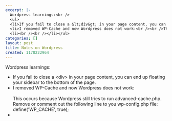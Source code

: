 ```yaml
---
excerpt: |-
  Wordpress learnings:<br />
  <ul>
  <li>If you fail to close a &lt;div&gt; in your page content, you can end up floating your sidebar to the bottom of the page. </li>
  <li>I removed WP-Cache and now Wordpress does not work:<br /><br />This occurs because Wordpress still tries to run advanced-cache.php. Remove or comment out the following line to you wp-config.php file:<br />define('WP_CACHE', true);</li>
  <li><br /><br /></li></ul>
categories: []
layout: post
title: Notes on Wordpress
created: 1178222964
---
```

Wordpress learnings:<br />
<ul>
<li>If you fail to close a &lt;div&gt; in your page content, you can end up floating your sidebar to the bottom of the page. </li>
<li>I removed WP-Cache and now Wordpress does not work:<br /><br />This occurs because Wordpress still tries to run advanced-cache.php. Remove or comment out the following line to you wp-config.php file:<br />define('WP_CACHE', true);</li>
<li><br /><br /></li></ul>
